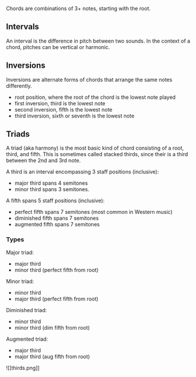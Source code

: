 Chords are combinations of 3+ notes, starting with the root.

## Intervals

An interval is the difference in pitch between two sounds.  In the context of a chord, pitches can be vertical or harmonic.

## Inversions

Inversions are alternate forms of chords that arrange the same notes differently. 

- root position, where the root of the chord is the lowest note played
- first inversion, third is the lowest note
- second inversion, fifth is the lowest note
- third inversion, sixth or seventh is the lowest note



## Triads

A triad (aka harmony) is the most basic kind of chord consisting of a root, third, and fifth.  This is sometimes called stacked thirds, since their is a third between the 2nd and 3rd note.

A third is an interval encompassing 3 staff positions (inclusive):

- major third spans 4 semitones
- minor third spans 3 semitones.

A fifth spans 5 staff positions (inclusive):

- perfect fifth spans 7 semitones (most common in Western music)
- diminished fifth spans  7 semitones
- augmented fifth spans 7 semitones

### Types

Major triad:

- major third
- minor third (perfect fifth from root)

Minor triad:

- minor third
- major third (perfect fifth from root)

Diminished triad:

- minor third
- minor third (dim fifth from root)

Augmented triad:

- major third
- major third (aug fifth from root)

![[thirds.png]]